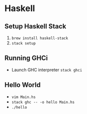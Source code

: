 Haskell
=======

Setup Haskell Stack
-------------------
1. `brew install haskell-stack`
2. `stack setup`

Running GHCi
------------
- Launch GHC interpreter `stack ghci`

Hello World
-----------
- `vim Main.hs`
- `stack ghc -- -o hello Main.hs`
- `./hello`
